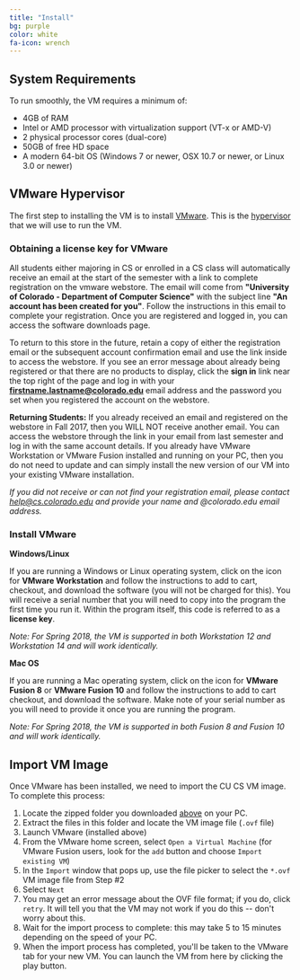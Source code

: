 ```yaml
---
title: "Install"
bg: purple
color: white
fa-icon: wrench
---
```


## System Requirements

To run smoothly, the VM requires a minimum of:

- 4GB of RAM
- Intel or AMD processor with virtualization support (VT-x or AMD-V)
- 2 physical processor cores (dual-core)
- 50GB of free HD space
- A modern 64-bit OS (Windows 7 or newer, OSX 10.7 or newer, or Linux 3.0 or newer)

## VMware Hypervisor

The first step to installing the VM is to install
[VMware](https://www.vmware.com). This is the
[hypervisor](http://en.wikipedia.org/wiki/Hypervisor) that we will use
to run the VM.

### Obtaining a license key for VMware
All students either majoring in CS or enrolled in a CS class will
automatically receive an email at the start of the semester with a link
to complete registration on the vmware webstore. The email will come from
**"University of Colorado - Department of Computer Science"** with the
subject line **"An account has been created for you"**. Follow the instructions
in this email to complete your registration. Once you are registered and
logged in, you can access the software downloads page.

To return to this store in the future, retain a copy of either the registration
email or the subsequent account confirmation email and use the link inside to
access the webstore. If you see an error message about already being registered
or that there are no products to display, click the **sign in** link near the
top right of the page and log in with your **firstname.lastname@colorado.edu**
email address and the password you set when you registered the account on
the webstore.

**Returning Students:** If you already received an email and registered on the
webstore in Fall 2017, then you WILL NOT receive another email. You can access
the webstore through the link in your email from last semester and log in
with the same account details. If you already have VMware Workstation or
VMware Fusion installed and running on your PC, then you do not need to
update and can simply install the new version of our VM into your existing
VMware installation.

_If you did not receive or can not find your registration email, please contact
[help@cs.colorado.edu](mailto:help@cs.colorado.edu) and provide your name and
@colorado.edu email address._

### Install VMware

**Windows/Linux**

If you are running a Windows or Linux operating system, click on the icon
for **VMware Workstation** and follow the instructions to add to cart, 
checkout, and download the software (you will not be charged for this). 
You will receive a serial number that you will need to copy into the program
the first time you run it. Within the program itself, this code is referred
to as a **license key**.

_Note: For Spring 2018, the VM is supported in both Workstation 12 and
Workstation 14 and will work identically._

**Mac OS**

If you are running a Mac operating system, click on the icon for
**VMware Fusion 8** or **VMware Fusion 10** and follow the instructions
to add to cart checkout, and download the software. Make note of your 
serial number as you will need to provide it once you are running the program.

_Note: For Spring 2018, the VM is supported in both Fusion 8 and Fusion 10
and will work identically._

## Import VM Image

Once VMware has been installed, we need to import the CU CS VM
image. To complete this process:

1. Locate the zipped folder you downloaded [above](#obtain) on your PC.
2. Extract the files in this folder and locate the VM image file (`.ovf` file)
3. Launch VMware (installed above)
4. From the VMware home screen, select `Open a Virtual Machine` (for VMware
   Fusion users, look for the `add` button and choose `Import existing VM`)
5. In the `Import` window that pops up, use the file picker to select
   the `*.ovf` VM image file from Step #2
5. Select `Next`
6. You may get an error message about the OVF file format; if you do, click
   `retry`. It will tell you that the VM may not work if you do this -- don't
   worry about this.
7. Wait for the import process to complete: this may take 5 to 15
   minutes depending on the speed of your PC.
9. When the import process has completed, you'll be taken to the VMware tab for
   your new VM. You can launch the VM from here by clicking the play button.
